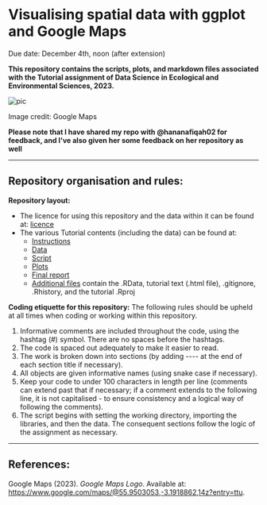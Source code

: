 # Visualising spatial data with ggplot and Google Maps
Due date: December 4th, noon (after extension)

**This repository contains the scripts, plots, and markdown files associated with the Tutorial assignment of Data Science in Ecological and Environmental Sciences, 2023.** 


![pic](https://cdn.arstechnica.net/wp-content/uploads/2023/09/Google-Maps-640x361.jpg)

Image credit: Google Maps

**Please note that I have shared my repo with @hananafiqah02 for feedback, and I've also given her some feedback on her repository as well**


_____________
## Repository organisation and rules:
**Repository layout:**
- The licence for using this repository and the data within it can be found at: [licence](https://github.com/EdDataScienceEES/tutorial-zmancekpali/blob/master/LICENSE)
- The various Tutorial contents (including the data) can be found at:
    - [Instructions](https://github.com/EdDataScienceEES/tutorial-zmancekpali/blob/master/Additional%20files%20/Instructions%20and%20marking%20criteria.Rmd)
    - [Data](https://github.com/EdDataScienceEES/tutorial-zmancekpali/tree/master/Data)
    - [Script](https://github.com/EdDataScienceEES/tutorial-zmancekpali/blob/master/Script/Tutorial%20script.R)
    - [Plots](https://github.com/EdDataScienceEES/tutorial-zmancekpali/tree/master/Plots)
    - [Final report](https://github.com/EdDataScienceEES/tutorial-zmancekpali/blob/master/Tutorial%20text.md)
    - [Additional files](https://github.com/EdDataScienceEES/tutorial-zmancekpali/tree/master/Additional%20files%20) contain the .RData, tutorial text (.html file), .gitignore, .Rhistory, and the tutorial .Rproj


**Coding etiquette for this repository:**
The following rules should be upheld at all times when coding or working within this repository.
1. Informative comments are included throughout the code, using the hashtag (#) symbol. There are no spaces before the hashtags.
2. The code is spaced out adequately to make it easier to read.
3. The work is broken down into sections (by adding ---- at the end of each section title if necessary).
4. All objects are given informative names (using snake case if necessary).
5. Keep your code to under 100 characters in length per line (comments can extend past that if necessary; if a comment extends to the following line, it is not capitalised - to ensure consistency and a logical way of following the comments).
6. The script begins with setting the working directory, importing the libraries, and then the data. The consequent sections follow the logic of the assignment as necessary. 

______________
## References:

Google Maps (2023). _Google Maps Logo_. Available at: <https://www.google.com/maps/@55.9503053,-3.1918862,14z?entry=ttu>.
